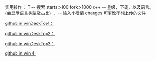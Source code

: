 实用操作：
T  -- 搜索
starts:>100 fork:>1000 c++    -- 星级，下载，以及语言。{会显示语言类型及占比}
： -- 输入小表情
changes 可更改不想上传的文件

[github in winDeskTop1：](http://youngxhui.github.io/2016/05/03/GitHub-for-Windows%E4%BD%BF%E7%94%A8%E6%95%99%E7%A8%8B(%E4%B8%80)/)  

[github in winDeskTop2：](http://youngxhui.github.io/2016/05/13/GitHub-for-Windows使用教程(二)/) 

[github in winDeskTop3：](http://youngxhui.github.io/2016/05/15/GitHub-for-windows使用教程（三）/) 

[github in win 4:](http://youngxhui.github.io/2016/08/28/GitHub-for-Windows%E4%BD%BF%E7%94%A8%E6%95%99%E7%A8%8B%EF%BC%88%E5%9B%9B%EF%BC%89/)



